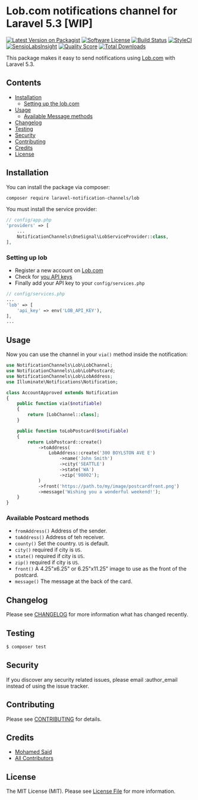 # Lob.com notifications channel for Laravel 5.3 [WIP]

[![Latest Version on Packagist](https://img.shields.io/packagist/v/laravel-notification-channels/lob.svg?style=flat-square)](https://packagist.org/packages/laravel-notification-channels/lob)
[![Software License](https://img.shields.io/badge/license-MIT-brightgreen.svg?style=flat-square)](LICENSE.md)
[![Build Status](https://img.shields.io/travis/laravel-notification-channels/lob/master.svg?style=flat-square)](https://travis-ci.org/laravel-notification-channels/lob)
[![StyleCI](https://styleci.io/repos/65379321/shield)](https://styleci.io/repos/65379321)
[![SensioLabsInsight](https://img.shields.io/sensiolabs/i/9015691f-130d-4fca-8710-72a010abc684.svg?style=flat-square)](https://insight.sensiolabs.com/projects/9015691f-130d-4fca-8710-72a010abc684)
[![Quality Score](https://img.shields.io/scrutinizer/g/laravel-notification-channels/lob.svg?style=flat-square)](https://scrutinizer-ci.com/g/laravel-notification-channels/lob)
[![Total Downloads](https://img.shields.io/packagist/dt/laravel-notification-channels/lob.svg?style=flat-square)](https://packagist.org/packages/laravel-notification-channels/lob)


This package makes it easy to send notifications using [Lob.com](https://lob.com/) with Laravel 5.3.

## Contents

- [Installation](#installation)
	- [Setting up the lob.com](#setting-up-lob)
- [Usage](#usage)
	- [Available Message methods](#available-message-methods)
- [Changelog](#changelog)
- [Testing](#testing)
- [Security](#security)
- [Contributing](#contributing)
- [Credits](#credits)
- [License](#license)


## Installation

You can install the package via composer:

``` bash
composer require laravel-notification-channels/lob
```

You must install the service provider:

```php
// config/app.php
'providers' => [
    ...
    NotificationChannels\OneSignal\LobServiceProvider::class,
],
```

### Setting up lob

- Register a new account on [Lob.com](https://lob.com)
- Check for [you API keys](https://dashboard.lob.com/#/settings/keys)
- Finally add your API key to your `config/services.php`

```php
// config/services.php
...
'lob' => [
    'api_key' => env('LOB_API_KEY'),
],
...
```

## Usage

Now you can use the channel in your `via()` method inside the notification:

``` php
use NotificationChannels\Lob\LobChannel;
use NotificationChannels\Lob\LobPostcard;
use NotificationChannels\Lob\LobAddress;
use Illuminate\Notifications\Notification;

class AccountApproved extends Notification
{
    public function via($notifiable)
    {
        return [LobChannel::class];
    }

    public function toLobPostcard($notifiable)
    {
        return LobPostcard::create()
            ->toAddress(
                LobAddress::create('300 BOYLSTON AVE E')
                    ->name('John Smith')
                    ->city('SEATTLE')
                    ->state('WA')
                    ->zip('98002');
            )
            ->front('https://path.to/my/image/postcardfront.png')
            ->message('Wishing you a wonderful weekend!');
    }
}
```

### Available Postcard methods

- `fromAddress()` Address of the sender.
- `toAddress()` Address of teh receiver.
- `county()` Set the country. `US` is default.
- `city()` required if city is `US`.
- `state()` required if city is `US`.
- `zip()` required if city is `US`.
- `front()` A 4.25"x6.25" or 6.25"x11.25" image to use as the front of the postcard.
- `message()` The message at the back of the card.

## Changelog

Please see [CHANGELOG](CHANGELOG.md) for more information what has changed recently.

## Testing

``` bash
$ composer test
```

## Security

If you discover any security related issues, please email :author_email instead of using the issue tracker.

## Contributing

Please see [CONTRIBUTING](CONTRIBUTING.md) for details.

## Credits

- [Mohamed Said](https://github.com/themsaid)
- [All Contributors](../../contributors)

## License

The MIT License (MIT). Please see [License File](LICENSE.md) for more information.
